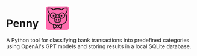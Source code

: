 # Penny  &nbsp;  <img src="frontend/src/assets/penny.svg" alt="Logo" width="60" style="vertical-align: bottom;">

A Python tool for classifying bank transactions into predefined categories using OpenAI's GPT models and storing results in a local SQLite database.
